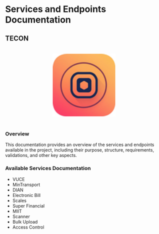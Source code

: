 # Services and Endpoints Documentation

## TECON
<div align="center">
  <img src="./assets/tecon.png" alt="TECON Logo" style="width: 50%; max-width: 200px; margin: 20px 0;">
</div>

### Overview
This documentation provides an overview of the services and endpoints available in the project, including their purpose, structure, requirements, validations, and other key aspects.

### Available Services Documentation

- VUCE
- MinTransport
- DIAN
- Electronic Bill
- Scales
- Super Financial
- MIIT
- Scanner
- Bulk Upload
- Access Control
